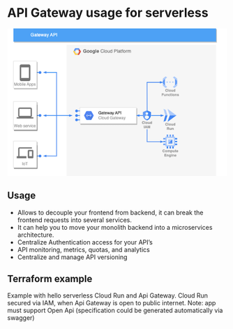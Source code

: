 # API Gateway usage for serverless

![arch](gateway_api.png)

## Usage
- Allows to decouple your frontend from backend, it can break the frontend requests into several services.
- It can help you to move your monolith backend into a microservices architecture.
- Centralize Authentication access for your API’s
- API monitoring, metrics, quotas, and analytics
- Centralize and manage API versioning

## Terraform example
Example with hello serverless Cloud Run and Api Gateway. Cloud Run secured via IAM, when Api Gateway is open to public internet.
Note: app must support Open Api (specification could be generated automatically via swagger)